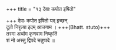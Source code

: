 +++
title = "१३ देवाः कपोत इषितो"

+++
देवाः कपोत इषितो यद् इच्छन्  
दूतो निरृत्या इदम् आजगाम । +++(Bhatt. stuto)+++  
तस्मा अर्चाम कृणवाम निष्कृतिं  
शं नो अस्तु द्विपदे चतुष्पदे ॥